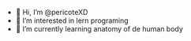 - 👋 Hi, I’m @pericoteXD
- 👀 I’m interested in lern programing
- 🌱 I’m currently learning anatomy of de human body


<!---
pericoteXD/pericoteXD is a ✨ special ✨ repository because its `README.md` (this file) appears on your GitHub profile.
You can click the Preview link to take a look at your changes.
--->
